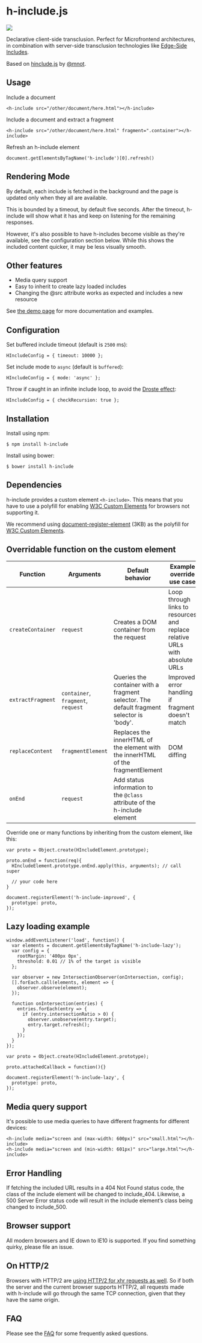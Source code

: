 # h-include.js

<a href="https://travis-ci.org/gustafnk/h-include"><img src="https://secure.travis-ci.org/gustafnk/h-include.png?branch=master"></a>

Declarative client-side transclusion. Perfect for Microfrontend architectures, in combination with server-side transclusion technologies like [Edge-Side Includes](https://en.wikipedia.org/wiki/Edge_Side_Includes).

Based on [hinclude.js](https://github.com/mnot/hinclude) by [@mnot](https://github.com/mnot/).

## Usage

Include a document

```
<h-include src="/other/document/here.html"></h-include>
```

Include a document and extract a fragment

```
<h-include src="/other/document/here.html" fragment=".container"></h-include>
```

Refresh an h-include element

```
document.getElementsByTagName('h-include')[0].refresh()
```

## Rendering Mode

By default, each include is fetched in the background and the page is updated only when they all are available.

This is bounded by a timeout, by default five seconds. After the timeout,
h-include will show what it has and keep on listening for the remaining responses.

However, it's also possible to have h-includes become visible as they're available, see the configuration section below. While this shows the included content quicker, it may be less visually smooth.


## Other features

 - Media query support
 - Easy to inherit to create lazy loaded includes
 - Changing the @src attribute works as expected and includes a new resource

See [the demo page](http://gustafnk.github.com/h-include/) for more documentation and
examples.

## Configuration

Set buffered include timeout (default is `2500` ms):

```
HIncludeConfig = { timeout: 10000 };
```

Set include mode to `async` (default is `buffered`):

```
HIncludeConfig = { mode: 'async' };
```

Throw if caught in an infinite include loop, to avoid the [Droste effect](https://en.wikipedia.org/wiki/Droste_effect):

```
HIncludeConfig = { checkRecursion: true };
```

## Installation

Install using npm:

```shell
$ npm install h-include
```

Install using bower:

```shell
$ bower install h-include
```

## Dependencies

h-include provides a custom element `<h-include>`. This means that you have
to use a polyfill for enabling [W3C Custom Elements](http://w3c.github.io/webcomponents/spec/custom/) for browsers not supporting it.

We recommend using [document-register-element](https://github.com/WebReflection/document-register-element) (3KB) as the polyfill for [W3C Custom Elements](http://w3c.github.io/webcomponents/spec/custom/).

## Overridable function on the custom element

| Function | Arguments | Default behavior | Example override use case                                                     |
|-----------------|------------------------------|------------------------------------------------------------------------------------------|-------------------------------------------------------------------------------|
| `createContainer` | `request` | Creates a DOM container from the request | Loop through links to resources and  replace relative URLs with absolute URLs |
| `extractFragment` | `container`, `fragment`, `request` | Queries the container with a fragment selector. The default fragment selector is 'body'. | Improved error handling if fragment doesn't match |
| `replaceContent`  | `fragmentElement` | Replaces the innerHTML of the element with the innerHTML of the fragmentElement | DOM diffing |
| `onEnd`  | `request` | Add status information to the `@class` attribute of the h-include element | |

Override one or many functions by inheriting from the custom element, like this:

```
var proto = Object.create(HIncludeElement.prototype);

proto.onEnd = function(req){
  HIncludeElement.prototype.onEnd.apply(this, arguments); // call super

  // your code here
}

document.registerElement('h-include-improved', {
  prototype: proto,
});
```

## Lazy loading example

```
window.addEventListener('load', function() {
  var elements = document.getElementsByTagName('h-include-lazy');
  var config = {
    rootMargin: '400px 0px',
    threshold: 0.01 // 1% of the target is visible
  };

  var observer = new IntersectionObserver(onIntersection, config);
  [].forEach.call(elements, element => {
    observer.observe(element);
  });

  function onIntersection(entries) {
    entries.forEach(entry => {
      if (entry.intersectionRatio > 0) {
        observer.unobserve(entry.target);
        entry.target.refresh();
      }
    });
  }
});

var proto = Object.create(HIncludeElement.prototype);

proto.attachedCallback = function(){}

document.registerElement('h-include-lazy', {
  prototype: proto,
});
```

## Media query support

It's possible to use media queries to have different fragments for different devices:

```
<h-include media="screen and (max-width: 600px)" src="small.html"></h-include>
<h-include media="screen and (min-width: 601px)" src="large.html"></h-include>
```

## Error Handling

If fetching the included URL results in a 404 Not Found status code, the class of the include element will be changed to include_404. Likewise, a 500 Server Error status code will result in the include element’s class being changed to include_500.


## Browser support

All modern browsers and IE down to IE10 is supported. If you find something quirky, please file an issue.

## On HTTP/2

Browsers with HTTP/2 are [using HTTP/2 for xhr requests as well](http://stackoverflow.com/questions/32592258/do-current-xhr-implementations-take-advantage-of-http-2). So if both the server and the current browser supports HTTP/2, all requests made with h-include will go through the same TCP connection, given that they have the same origin.

## FAQ

Please see the [FAQ](FAQ.md) for some frequently asked questions.

